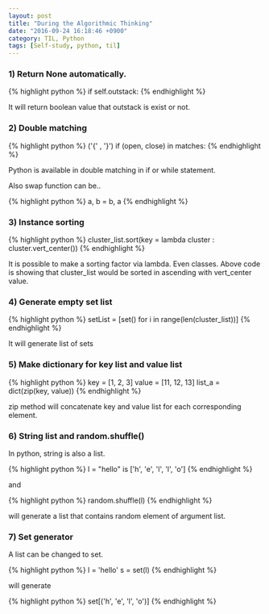 ```yaml
---
layout: post
title: "During the Algorithmic Thinking"
date: "2016-09-24 16:18:46 +0900"
category: TIL, Python
tags: [Self-study, python, til]
---
```


<h3>1) Return None automatically.</h3>

{% highlight python %}
if self.outstack:
{% endhighlight %}

It will return boolean value that outstack is exist or not.


<h3>2) Double matching</h3>

{% highlight python %}
('{' , '}')
if (open, close) in matches:
{% endhighlight %}

Python is available in double matching in if or while statement.

Also swap function can be..

{% highlight python %}
a, b = b, a
{% endhighlight %}


<h3>3) Instance sorting</h3>

{% highlight python %}
cluster_list.sort(key = lambda cluster : cluster.vert_center())
{% endhighlight %}

It is possible to make a sorting factor via lambda. Even classes.
Above code is showing that cluster_list would be sorted in ascending with vert_center value.


<h3>4) Generate empty set list</h3>

{% highlight python %}
setList = [set() for i in range(len(cluster_list))]
{% endhighlight %}

It will generate list of sets


<h3>5) Make dictionary for key list and value list</h3>

{% highlight python %}
key = [1, 2, 3]
value  = [11, 12, 13]
list_a = dict(zip(key, value))
{% endhighlight %}

zip method will concatenate key and value list for each corresponding element.


<h3>6) String list and random.shuffle()</h3>

In python, string is also a list.

{% highlight python %}
l = "hello" is ['h', 'e', 'l', 'l', 'o']
{% endhighlight %}

and

{% highlight python %}
random.shuffle(l)
{% endhighlight %}

will generate a list that contains random element of argument list.


<h3>7) Set generator</h3>

A list can be changed to set.

{% highlight python %}
l = 'hello'
s = set(l)
{% endhighlight %}

will generate

{% highlight python %}
set[('h', 'e', 'l', 'o')]
{% endhighlight %}
